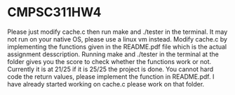 # CMPSC311HW4
Please just modify cache.c then run make and ./tester in the terminal. It may not run on your native OS, please use a linux vm instead.
Modify cache.c by implementing the functions given in the README.pdf file which is the actual assignment desscription. Running make and 
./tester in the terminal at the folder gives you the score to check whether the functions work or not. Currently it is at 21/25 if it is 25/25 the project
is done. You cannot hard code the return values, please implement the function in README.pdf. I have already started working on cache.c please work on that 
folder.
